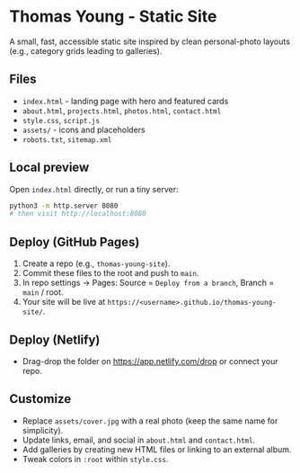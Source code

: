 
# Thomas Young - Static Site

A small, fast, accessible static site inspired by clean personal-photo layouts (e.g., category grids leading to galleries).

## Files
- `index.html` - landing page with hero and featured cards
- `about.html`, `projects.html`, `photos.html`, `contact.html`
- `style.css`, `script.js`
- `assets/` - icons and placeholders
- `robots.txt`, `sitemap.xml`

## Local preview
Open `index.html` directly, or run a tiny server:

```bash
python3 -m http.server 8080
# then visit http://localhost:8080
```

## Deploy (GitHub Pages)
1. Create a repo (e.g., `thomas-young-site`).
2. Commit these files to the root and push to `main`.
3. In repo settings → Pages: Source = `Deploy from a branch`, Branch = `main` / root.
4. Your site will be live at `https://<username>.github.io/thomas-young-site/`.

## Deploy (Netlify)
- Drag-drop the folder on https://app.netlify.com/drop or connect your repo.

## Customize
- Replace `assets/cover.jpg` with a real photo (keep the same name for simplicity).
- Update links, email, and social in `about.html` and `contact.html`.
- Add galleries by creating new HTML files or linking to an external album.
- Tweak colors in `:root` within `style.css`.
